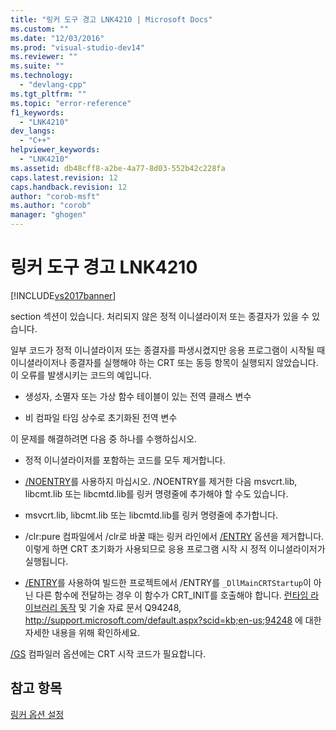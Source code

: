 ```yaml
---
title: "링커 도구 경고 LNK4210 | Microsoft Docs"
ms.custom: ""
ms.date: "12/03/2016"
ms.prod: "visual-studio-dev14"
ms.reviewer: ""
ms.suite: ""
ms.technology: 
  - "devlang-cpp"
ms.tgt_pltfrm: ""
ms.topic: "error-reference"
f1_keywords: 
  - "LNK4210"
dev_langs: 
  - "C++"
helpviewer_keywords: 
  - "LNK4210"
ms.assetid: db48cff8-a2be-4a77-8d03-552b42c228fa
caps.latest.revision: 12
caps.handback.revision: 12
author: "corob-msft"
ms.author: "corob"
manager: "ghogen"
---
```

# 링커 도구 경고 LNK4210
[!INCLUDE[vs2017banner](../../assembler/inline/includes/vs2017banner.md)]

section 섹션이 있습니다. 처리되지 않은 정적 이니셜라이저 또는 종결자가 있을 수 있습니다.  
  
 일부 코드가 정적 이니셜라이저 또는 종결자를 파생시켰지만 응용 프로그램이 시작될 때 이니셜라이저나 종결자를 실행해야 하는 CRT 또는 동등 항목이 실행되지 않았습니다.  이 오류를 발생시키는 코드의 예입니다.  
  
-   생성자, 소멸자 또는 가상 함수 테이블이 있는 전역 클래스 변수  
  
-   비 컴파일 타임 상수로 초기화된 전역 변수  
  
 이 문제를 해결하려면 다음 중 하나를 수행하십시오.  
  
-   정적 이니셜라이저를 포함하는 코드를 모두 제거합니다.  
  
-   [\/NOENTRY](../../build/reference/noentry-no-entry-point.md)를 사용하지 마십시오.  \/NOENTRY를 제거한 다음 msvcrt.lib, libcmt.lib 또는 libcmtd.lib를 링커 명령줄에 추가해야 할 수도 있습니다.  
  
-   msvcrt.lib, libcmt.lib 또는 libcmtd.lib를 링커 명령줄에 추가합니다.  
  
-   \/clr:pure 컴파일에서 \/clr로 바꿀 때는 링커 라인에서 [\/ENTRY](../../build/reference/entry-entry-point-symbol.md) 옵션을 제거합니다.  이렇게 하면 CRT 초기화가 사용되므로 응용 프로그램 시작 시 정적 이니셜라이저가 실행됩니다.  
  
-   [\/ENTRY](../../build/reference/entry-entry-point-symbol.md)를 사용하여 빌드한 프로젝트에서 \/ENTRY를 `_DllMainCRTStartup`이 아닌 다른 함수에 전달하는 경우 이 함수가 CRT\_INIT를 호출해야 합니다.  [런타임 라이브러리 동작](../../build/run-time-library-behavior.md) 및 기술 자료 문서 Q94248, [http:\/\/support.microsoft.com\/default.aspx?scid\=kb;en\-us;94248](http://support.microsoft.com/default.aspx?scid=kb;en-us;94248) 에 대한 자세한 내용을 위해 확인하세요.  
  
 [\/GS](../../build/reference/gs-buffer-security-check.md) 컴파일러 옵션에는 CRT 시작 코드가 필요합니다.  
  
## 참고 항목  
 [링커 옵션 설정](../../build/reference/setting-linker-options.md)